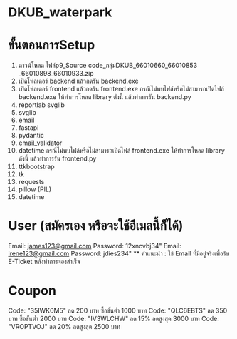 # DKUB_waterpark
 
# ขั้นตอนการSetup 

1. ดาวน์โหลด ไฟล์p9_Source code_กลุ่มDKUB_66010660_66010853 _66010898_66010933.zip 
2. เปิดโฟลเดอร์ backend แล้วกดรัน backend.exe 
3. เปิดโฟลเดอร์ frontend แล้วกดรัน frontend.exe 
กรณีไม่พบไฟล์หรือไม่สามารถเปิดไฟล์ backend.exe   ให้ทำการโหลด library ดังนี้ แล้วทำการรัน backend.py 
1.	reportlab svglib 
2.	svglib  
3.	email 
4.	fastapi 
5.	pydantic  
6.	email_validator
7.	datetime
กรณีไม่พบไฟล์หรือไม่สามารถเปิดไฟล์  frontend.exe ให้ทำการโหลด library ดังนี้ แล้วทำการรัน frontend.py 
1.	ttkbootstrap 
2.	tk
3.	requests 
4.	pillow (PIL) 
5.	datetime 

# User (สมัครเอง หรือจะใช้อีเมลนี้ก็ได้) 
Email: james123@gmail.com		Password: 12xncvbj34" 
Email: irene123@gmail.com		Password: jdies234" 
** คำแนะนำ : ใช้ Email ที่มีอยู่จริงเพื่อรับ E-Ticket หลังทำการจองสำเร็จ 

# Coupon 
Code: "35IWK0M5" ลด 200 บาท ซื้อขั้นต่ำ 1000 บาท 
Code: "QLC6EBTS" ลด 350 บาท ซื้อขั้นต่ำ 2000 บาท 
Code: "IV3WLCHW" ลด 15% ลดสูงสุด 3000 บาท 
Code: "VROPTVOJ" ลด 20% ลดสูงสุด 2500 บาท  
